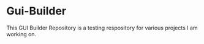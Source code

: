 # Gui-Builder

This GUI Builder Repository is a testing respository for various projects I am working on.
